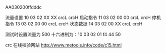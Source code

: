 AA030200ffdddc

流量设置 10 03 02 XX XX crcL crcH
启动指令 11 03 02 00 00 crcL crcH
停机指令 13 03 02 00 00 crcL crcH
状态数据 14 03 02 00 XX crcL crcH

测试时设置流量为 500
十六进制为：10 03 02 01 f4 44 50

crc 在线校验网站 http://www.metools.info/code/c15.html

